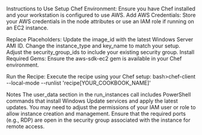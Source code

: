 Instructions to Use
Setup Chef Environment: Ensure you have Chef installed and your workstation is configured to use AWS.
Add AWS Credentials: Store your AWS credentials in the node attributes or use an IAM role if running on an EC2 instance.

Replace Placeholders:
Update the image_id with the latest Windows Server AMI ID.
Change the instance_type and key_name to match your setup.
Adjust the security_group_ids to include your existing security group.
Install Required Gems: Ensure the aws-sdk-ec2 gem is available in your Chef environment.

Run the Recipe: Execute the recipe using your Chef setup:
bash>chef-client --local-mode --runlist 'recipe[YOUR_COOKBOOK_NAME]'

Notes
The user_data section in the run_instances call includes PowerShell commands that install Windows Update services and apply the latest updates.
You may need to adjust the permissions of your IAM user or role to allow instance creation and management.
Ensure that the required ports (e.g., RDP) are open in the security group associated with the instance for remote access.
